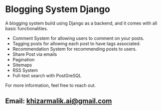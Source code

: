 # Blogging System Django

A blogging system build using Django as a backend, and it comes with all basic functionalities. 
- Comment System for allowing users to comment on your posts.
- Tagging posts for allowing each post to have tags associated.
- Recommendation System for recommending posts to users.
- Share Post via emails
- Pagination 
- Sitemaps
- RSS System
- Full-text search with PostGreSQL

For more information, feel free to reach out.

Email: khizarmalik.ai@gmail.com
- 
